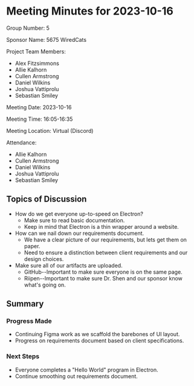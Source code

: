 # Meeting Minutes for 2023-10-16 <!-- ISO-8601 format -->

Group Number: 5

Sponsor Name: 5675 WiredCats 

Project Team Members:
- Alex Fitzsimmons
- Allie Kalhorn
- Cullen Armstrong
- Daniel Wilkins
- Joshua Vattiprolu
- Sebastian Smiley

Meeting Date: 2023-10-16 <!-- ISO-8601 format -->

Meeting Time: 16:05-16:35 <!-- 24-hour time -->

Meeting Location: Virtual (Discord) <!-- MEETING_LOCATION_HERE -->

Attendance: <!-- Include team members and sponsors. -->
- Allie Kalhorn
- Cullen Armstrong
- Daniel Wilkins
- Joshua Vattiprolu
- Sebastian Smiley

## Topics of Discussion

- How do we get everyone up-to-speed on Electron?
  - Make sure to read basic documentation.
  - Keep in mind that Electron is a thin wrapper around a website.
- How can we nail down our requirements document.
  - We have a clear picture of our requirements, but lets get them on paper.
  - Need to ensure a distinction between client requirements and our design choices.
- Make sure all of our artifacts are uploaded.
  - GitHub--Important to make sure everyone is on the same page.
  - Riipen--Important to make sure Dr. Shen and our sponsor know what's going on.

## Summary

### Progress Made <!-- What have we accomplished since last meeting? -->

- Continuing Figma work as we scaffold the barebones of UI layout.
- Progress on requirements document based on client specifications.

### Next Steps <!-- What do we want to accomplish before the next meeting? -->

- Everyone completes a "Hello World" program in Electron.
- Continue smoothing out requirements document.
